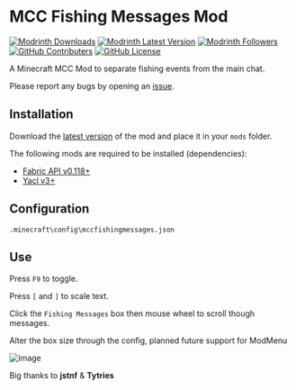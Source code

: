 # MCC Fishing Messages Mod

[![Modrinth Downloads][mrdl-img]][mrdl-url] [![Modrinth Latest Version][mrdl-img2]][mrdl-url] [![Modrinth Followers][mrdl-img3]][mrdl-url] [![GitHub Contributers][github-contriuters-img]][github-contrib-url] [![GitHub License][github-lic-img]][github-lic-url]


A Minecraft MCC Mod to separate fishing events from the main chat.

Please report any bugs by opening an [issue](https://github.com/DeFlanko/MCC-Fishing-Messages-Box/issues).

## Installation 
Download the [latest version](https://modrinth.com/mod/mcc-fishing-messages-mod) of the mod and place it in your `mods` folder.

The following mods are required to be installed (dependencies):

* [Fabric API v0.118+](https://modrinth.com/mod/fabric-api)
* [Yacl v3+](https://modrinth.com/mod/yacl)

## Configuration
`.minecraft\config\mccfishingmessages.json`


## Use
Press `F9` to toggle.

Press `[` and `]` to scale text.

Click the `Fishing Messages`  box then mouse wheel to scroll though messages.

Alter the box size through the config, planned future support for ModMenu

![image](https://github.com/DeFlanko/MCC-Fishing-Messages-Box/blob/main/github_assets/Animation.gif)

Big thanks to **jstnf** & **Tytries**

 <!--Badges-->

[mrdl-img]: https://img.shields.io/modrinth/dt/n6bUWXx1
[mrdl-img2]: https://img.shields.io/modrinth/v/n6bUWXx1
[mrdl-img3]: https://img.shields.io/modrinth/followers/n6bUWXx1
[mrdl-url]: https://modrinth.com/mod/mcc-fishing-messages-mod

[github-contriuters-img]: https://img.shields.io/github/contributors/deflanko/MCC-Fishing-Messages-Box
[github-contrib-url]: https://github.com/DeFlanko/MCC-Fishing-Messages-Box/graphs/contributors
[github-lic-img]: https://img.shields.io/github/license/deflanko/MCC-Fishing-Messages-Box
[github-lic-url]: https://github.com/DeFlanko/MCC-Fishing-Messages-Box?tab=CC0-1.0-1-ov-file

